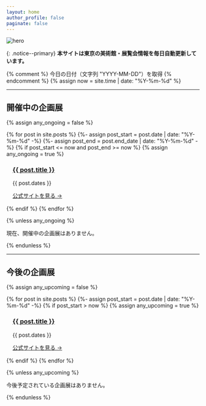 ```yaml
---
layout: home
author_profile: false
paginate: false
---
```

![hero](/assets/images/hero.jpg)

{: .notice--primary}
**本サイトは東京の美術館・展覧会情報を毎日自動更新しています。**

{% comment %}
  今日の日付（文字列 "YYYY-MM-DD"）を取得
{% endcomment %}
{% assign now = site.time | date: "%Y-%m-%d" %}

---

## 開催中の企画展

{% assign any_ongoing = false %}
<div class="grid">
{% for post in site.posts %}
  {%- assign post_start = post.date | date: "%Y-%m-%d" -%}
  {%- assign post_end   = post.end_date | date: "%Y-%m-%d" -%}
  {% if post_start <= now and post_end >= now %}
    {% assign any_ongoing = true %}
    <div class="card" style="margin: 1rem;">
      <div class="card__header">
        <h3><a href="{{ post.url }}">{{ post.title }}</a></h3>
      </div>
      <div class="card__body">
        <p>{{ post.dates }}</p>
        <p><a href="{{ post.link }}" target="_blank" rel="noopener">公式サイトを見る →</a></p>
      </div>
    </div>
  {% endif %}
{% endfor %}
</div>

{% unless any_ongoing %}
  <p>現在、開催中の企画展はありません。</p>
{% endunless %}

---

## 今後の企画展

{% assign any_upcoming = false %}
<div class="grid">
{% for post in site.posts %}
  {%- assign post_start = post.date | date: "%Y-%m-%d" -%}
  {% if post_start > now %}
    {% assign any_upcoming = true %}
    <div class="card" style="margin: 1rem;">
      <div class="card__header">
        <h3><a href="{{ post.url }}">{{ post.title }}</a></h3>
      </div>
      <div class="card__body">
        <p>{{ post.dates }}</p>
        <p><a href="{{ post.link }}" target="_blank" rel="noopener">公式サイトを見る →</a></p>
      </div>
    </div>
  {% endif %}
{% endfor %}
</div>

{% unless any_upcoming %}
  <p>今後予定されている企画展はありません。</p>
{% endunless %}
